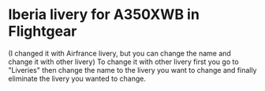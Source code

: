# Iberia livery for A350XWB in Flightgear
(I changed it with Airfrance livery, but you can change the name and change it with other livery)
To change it with other livery first you go to "Liveries" then change the name to the livery you want to change and finally eliminate the livery you wanted to change.
